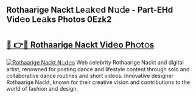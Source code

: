 ## Rothaarige Nackt Le𝚊k𝚎d N𝚞𝚍e - Part-EHd Vid𝚎o Le𝚊ks Photos 0Ezk2

# <h2><a href="http://fb97ka.evod.top/?m=Rothaarige+Nackt">🔗 👉🔴 Rothaarige Nackt Vid𝚎o Ph𝚘t𝚘s</a></h2>

[![Rothaarige Nackt N𝚞d𝚎s](https://i.imgur.com/8V9OHl7.gif)](http://fb97ka.evod.top/?m=Rothaarige+Nackt)
Web celebrity Rothaarige Nackt and digital artist, renowned for posting dance and lifestyle content through solo and collaborative dance routines and short videos. Innovative designer Rothaarige Nackt, known for their creative vision and contributions to the world of fashion and design. 
